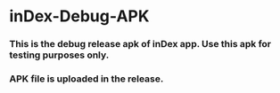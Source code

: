 # inDex-Debug-APK

### This is the debug release apk of inDex app. Use this apk for testing purposes only.
### APK file is uploaded in the release.
